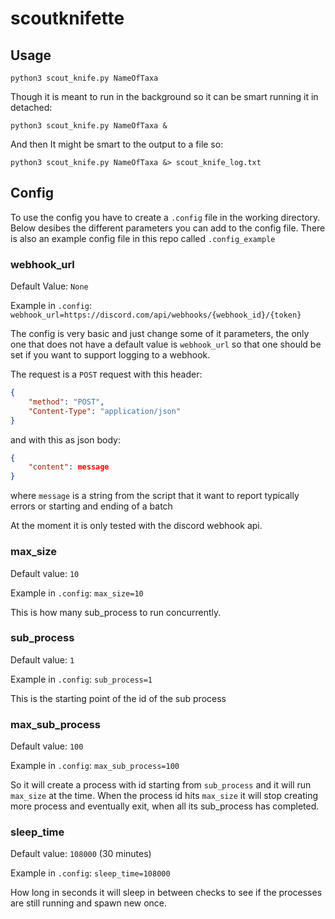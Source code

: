 # scoutknifette

## Usage

`python3 scout_knife.py NameOfTaxa`

Though it is meant to run in the background so it can be smart running it in detached:

`python3 scout_knife.py NameOfTaxa &`

And then It might be smart to the output to a file so:

`python3 scout_knife.py NameOfTaxa &> scout_knife_log.txt`

## Config

To use the config you have to create a `.config` file in the working directory. Below desibes the different parameters you can add to the config file. There is also an example config file in this repo called `.config_example`

### webhook_url

Default Value: `None`

Example in `.config`: `webhook_url=https://discord.com/api/webhooks/{webhook_id}/{token}`

The config is very basic and just change some of it parameters, the only one that does not have a default value is `webhook_url` so that one should be set if you want to support logging to a webhook.

The request is a `POST` request	 with this header:

```json
{
    "method": "POST",
    "Content-Type": "application/json"
}
```

and with this as json body:

```json
{
    "content": message
}
```

where `message` is a string from the script that it want to report typically errors or starting and ending of a batch

At the moment it is only tested with the discord webhook api.

### max_size

Default value: `10`

Example in `.config`: `max_size=10`

This is how many sub_process to run concurrently.

### sub_process

Default value: `1`

Example in `.config`: `sub_process=1`

This is the starting point of the id of the sub process

### max_sub_process

Default value: `100`

Example in `.config`: `max_sub_process=100`

So it will create a process with id starting from `sub_process` and it will run `max_size` at the time. When the process id hits `max_size` it will stop creating more process and eventually exit, when all its sub_process has completed.

### sleep_time

Default value: `108000` (30 minutes)

Example in `.config`: `sleep_time=108000`

How long in seconds it will sleep in between checks to see if the processes are still running and spawn new once.
